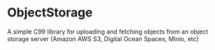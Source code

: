 # ObjectStorage
A simple C99 library for uploading and fetching objects from an object storage server (Amazon AWS S3, Digital Ocean Spaces, Minio, etc)

